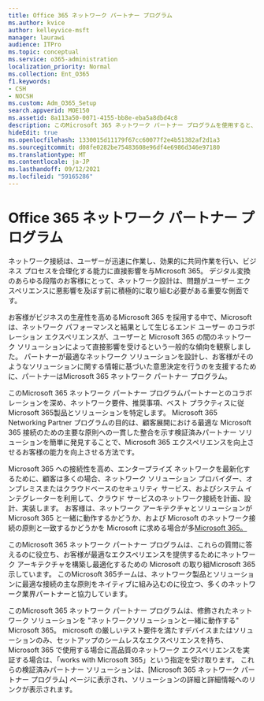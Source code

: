 ```yaml
---
title: Office 365 ネットワーク パートナー プログラム
ms.author: kvice
author: kelleyvice-msft
manager: laurawi
audience: ITPro
ms.topic: conceptual
ms.service: o365-administration
localization_priority: Normal
ms.collection: Ent_O365
f1.keywords:
- CSH
- NOCSH
ms.custom: Adm_O365_Setup
search.appverid: MOE150
ms.assetid: 8a113a50-0071-4155-bb8e-eba5a8dbd4c8
description: このMicrosoft 365 ネットワーク パートナー プログラムを使用すると、デバイスがデバイスの操作として認定Microsoft 365。
hideEdit: true
ms.openlocfilehash: 1330015d11179f67cc60077f2e4b51382af2d1a3
ms.sourcegitcommit: d08fe0282be75483608e96df4e6986d346e97180
ms.translationtype: MT
ms.contentlocale: ja-JP
ms.lasthandoff: 09/12/2021
ms.locfileid: "59165286"
---
```

# <a name="microsoft-365-networking-partner-program"></a>Office 365 ネットワーク パートナー プログラム

ネットワーク接続は、ユーザーが迅速に作業し、効果的に共同作業を行い、ビジネス プロセスを合理化する能力に直接影響を与Microsoft 365。 デジタル変換のあらゆる段階のお客様にとって、ネットワーク設計は、問題がユーザー エクスペリエンスに悪影響を及ぼす前に積極的に取り組む必要がある重要な側面です。

お客様がビジネスの生産性を高めるMicrosoft 365 を採用する中で、Microsoft は、ネットワーク パフォーマンスと結果として生じるエンド ユーザー のコラボレーション エクスペリエンスが、ユーザーと Microsoft 365 の間のネットワーク ソリューションによって直接影響を受けるという一般的な傾向を観察しました。 パートナーが最適なネットワーク ソリューションを設計し、お客様がそのようなソリューションに関する情報に基づいた意思決定を行うのを支援するために、パートナーはMicrosoft 365 ネットワーク パートナー プログラム。

このMicrosoft 365 ネットワーク パートナー プログラムパートナーとのコラボレーションを深め、ネットワーク要件、推奨事項、ベスト プラクティスに従Microsoft 365製品とソリューションを特定します。 Microsoft 365 Networking Partner プログラムの目的は、顧客展開における最適な Microsoft 365 接続のための主要な原則への一貫した整合を示す検証済みパートナー ソリューションを簡単に発見することで、Microsoft 365 エクスペリエンスを向上させるお客様の能力を向上させる方法です。

Microsoft 365 への接続性を高め、エンタープライズ ネットワークを最新化するために、顧客は多くの場合、ネットワーク ソリューション プロバイダー、オンプレミスまたはクラウドベースのセキュリティ サービス、およびシステム インテグレーターを利用して、クラウド サービスのネットワーク接続を計画、設計、実装します。 お客様は、ネットワーク アーキテクチャとソリューションが Microsoft 365 と一緒に動作するかどうか、および Microsoft のネットワーク接続の原則と一致するかどうかを Microsoft に求める場合が多[Microsoft 365。](./microsoft-365-network-connectivity-principles.md)

このMicrosoft 365 ネットワーク パートナー プログラムは、これらの質問に答えるのに役立ち、お客様が最適なエクスペリエンスを提供するためにネットワーク アーキテクチャを構築し最適化するための Microsoft の取り組Microsoft 365示しています。 このMicrosoft 365チームは、ネットワーク製品とソリューションに最適な接続の主な原則をネイティブに組み込むのに役立つ、多くのネットワーク業界パートナーと協力しています。

このMicrosoft 365 ネットワーク パートナー プログラムは、修飾されたネットワーク ソリューションを "ネットワークソリューションと一緒に動作する" Microsoft 365。 microsoft の厳しいテスト要件を満たすデバイスまたはソリューションのみ、セットアップのシームレスなエクスペリエンスを持ち、Microsoft 365 で使用する場合に高品質のネットワーク エクスペリエンスを実証する場合は、「works with Microsoft 365」という指定を受け取ります。 これらの検証済みパートナー ソリューションは、[Microsoft 365 ネットワーク パートナー プログラム] ページに表示され、ソリューションの詳細と詳細情報へのリンクが表示されます。 [](https://www.microsoft.com/microsoft-365/partners/O365networkingpartners)
